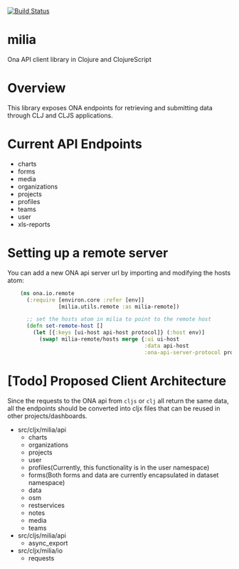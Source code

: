 [![Build Status](https://travis-ci.org/onaio/milia.svg?branch=master)](https://travis-ci.org/onaio/milia)

# milia
Ona API client library in Clojure and ClojureScript

# Overview
This library exposes ONA endpoints for retrieving and submitting data through CLJ and CLJS applications.

# Current API Endpoints
* charts
* forms
* media
* organizations
* projects
* profiles
* teams
* user
* xls-reports

# Setting up a remote server
You can add a new ONA api server url by importing and modifying the hosts atom:

```clojure
    (ns ona.io.remote
      (:require [environ.core :refer [env]]
                [milia.utils.remote :as milia-remote])

      ;; set the hosts atom in milia to point to the remote host
      (defn set-remote-host []
        (let [{:keys [ui-host api-host protocol]} (:host env)]
          (swap! milia-remote/hosts merge {:ui ui-host
                                           :data api-host
                                           :ona-api-server-protocol protocol})))
```

# [Todo] Proposed Client Architecture
Since the requests to the ONA api from `cljs` or `clj` all return the same data, all the endpoints should be converted into cljx files that can be reused in other projects/dashboards.

* src/cljx/milia/api
    * charts
    * organizations
    * projects
    * user
    * profiles(Currently, this functionality is in the user namespace)
    * forms(Both forms and data are currently encapsulated in dataset namespace)
    * data
    * osm
    * restservices
    * notes
    * media
    * teams
* src/cljs/milia/api
    * async_export
* src/cljx/milia/io
    * requests
